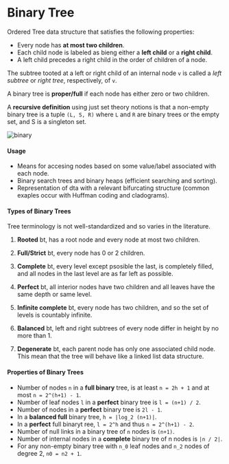 # Binary Tree

Ordered Tree data structure that satisfies the following properties:

* Every node has __at most two children__.
* Each child node is labeled as bieng either a __left child__ or a __right child__.
* A left child precedes a right child in the order of children of a node.

The subtree tooted at a left or right child of an internal node `v` is called a _left subtree_ or _right tree_, respectively, of `v`.

A binary tree is __proper/full__ if  each node has either zero or two children.

A __recursive definition__ using just set theory notions is that a non-empty binary tree is a tuple `(L, S, R)` where `L` and `R` are binary trees or the empty set, and S is a singleton set.

![binary](./binary.svg)

#### Usage

* Means for accesing nodes based on some value/label associated with each node.
* Binary search trees and binary heaps (efficient searching and sorting).
* Representation of dta with a relevant bifurcating structure (common exaples occur with Huffman coding and cladograms).

#### Types of Binary Trees

Tree terminology is not well-standardized and so varies in the literature.

1. __Rooted__ bt, has a root node and every node at most two children.

2. __Full/Strict__ bt, every node has 0 or 2 children.

3. __Complete__ bt, every level except psosible the last, is completely filled, and all nodes in the last level are as far left as possible.

4. __Perfect__ bt, all interior nodes have two children and all leaves have the same depth or same level.

5. __Infinite complete__ bt, every node has two children, and so the set of levels is countably infinite.

6. __Balanced__ bt, left and right subtrees of every node differ in height by no more than 1.

7. __Degenerate__ bt, each parent node has only one associated child node. This mean that the tree will behave like a linked list data structure.


#### Properties of Binary Trees

* Number of nodes `n` in a __full binary__ tree, is at least `n = 2h + 1` and at most `n = 2^(h+1) - 1`.
* Number of leaf nodes `l` in a __perfect__ binary tree is `l = (n+1) / 2`.
* Number of nodes in a __perfect__ binary tree is `2l - 1`.
* In a __balanced full__ binary tree, `h = |log_2 (n+1)|`.
* In a __perfect__ full binaryt ree, `l = 2^h` and thus `n = 2^(h+1) - 2`.
* Number of null links in a binary tree of `n` nodes is `(n+1)`.
* Number of internal nodes in a __complete__ binary tre of n nodes is `|n / 2|`.
* For any non-empty binary tree with `n_0` leaf nodes and `n_2` nodes of degree 2, `n0 = n2 + 1`.
